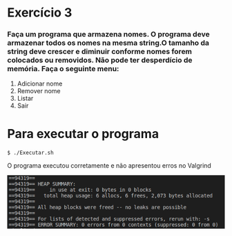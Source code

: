 # Exercício 3
### Faça   um   programa   que   armazena   nomes. O   programa   deve armazenar  todos  os  nomes  na  mesma  string.O  tamanho  da  string deve   crescer   e   diminuir   conforme   nomes   forem   colocados   ou removidos. Não pode ter desperdício de memória. Faça o seguinte menu:
1. Adicionar nome 
2. Remover nome 
3. Listar
4. Sair

# Para executar o programa 
~~~Shell
$ ./Executar.sh
~~~

O programa executou corretamente e não apresentou erros no Valgrind

![Excussão teste](Ex3.png)